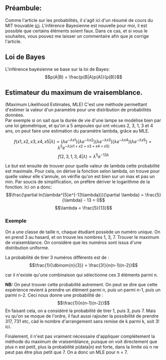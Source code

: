 ## Préambule:
Comme l'article sur les probabilités, il s'agit ici d'un résumé de cours du MIT trouvable [ici](https://ocw.mit.edu/courses/mathematics/18-05-introduction-to-probability-and-statistics-spring-2014/readings/).
L'inférence Bayesienne est nouvelle pour moi, il est possible que certains éléments soient faux. Dans ce cas, et si vous le souhaites, vous pouvez me laisser un commentaire afin que je corrige l'article.

## Loi de Bayes
L'inférence bayésienne se base sur la loi de Bayes:
$$p(A|B) = \frac{p(B|A)p(A)}{p(B)}$$

## Estimateur du maximum de vraisemblance.
(Maximum Likelihood Estimates, MLE)
C'est une méthode permettant d'estimer la valeur d'un paramètre pour une distribution de probabilités données.  
Par exemple si on sait que la durée de vie d'une lampe se modélise bien par une loi géométrique, et qu'on a 5 ampoules qui ont vécues 2, 3, 1, 3 et 4 ans, on peut faire une estimation du paramètre lambda, grâce au MLE.

$$f(x1, x2, x3, x4, x5|\lambda) = (\lambda e^{-\lambda x1})(\lambda e^{-\lambda x2})(\lambda e^{-\lambda x3})(\lambda e^{-\lambda x4})(\lambda e^{-\lambda x5}) = \lambda^{5}e^{-\lambda(x1+x2+x3+x4+x5)}$$
$$f(2, 3, 1, 3, 4|\lambda) = \lambda^{5}e^{-13\lambda}$$

Le but est ensuite de trouver pour quelle valeur de lambda cette probabilité est maximale. Pour cela, on dérive la fonction selon lambda, on trouve pour quelle valeur elle s'annule, on vérifie qu'on est bien sur un max et pas un min. Par soucis de simplification, on préfère dériver le logarithme de la fonction.
Ici on a donc:
$$\frac{\partial ln(\lambda^{5}e^{-13\lambda})}{\partial \lambda} = \frac{5}{\lambda} - 13 = 0$$
$$\lambda = \frac{5}{13}$$


### Exemple
On a une classe de taille n, chaque étudiant possède un numéro unique. On en prend 3 au hasard, et on trouve les nombres 1, 3, 7. 
Trouver le maximum de vraisemblance. On considère que les numéros sont issus d'une distribution uniforme. 

La probabilité de tirer 3 numéros différents est de :
$$\frac{1}{\dbinom{n}{3}} = \frac{3!}{n(n-1)(n-2)}$$

car il n'existe qu'une combinaison qui sélectionne ces 3 éléments parmi n.
  
**NB:** On peut trouver cette probabilité autrement. On peut se dire que cette expérience revient à prendre un élément parmi n, puis un parmi n-1, puis un parmi n-2. 
Ceci nous donne une probabilité de :
$$\frac{1}{n(n-1)(n-2)}$$
En faisant cela, on a considéré la probabilité de tirer 1, puis 3, puis 7. Mais vu qu'on se moque de l'ordre, il faut aussi rajouter la possibilité de prendre 317, 731 etc, càd le nombre d'arrangement sans remise de k parmi k, soit 3! ici.

Finalement, il n'est pas vraiment nécessaire d'appliquer complétement la méthode du maximum de vraisemblance, puisque on voit directement que plus n est petit, plus la probabilité p(data|n) est forte, dans la limite où n ne peut pas être plus petit que 7. On a donc un MLE pour n = 7.


